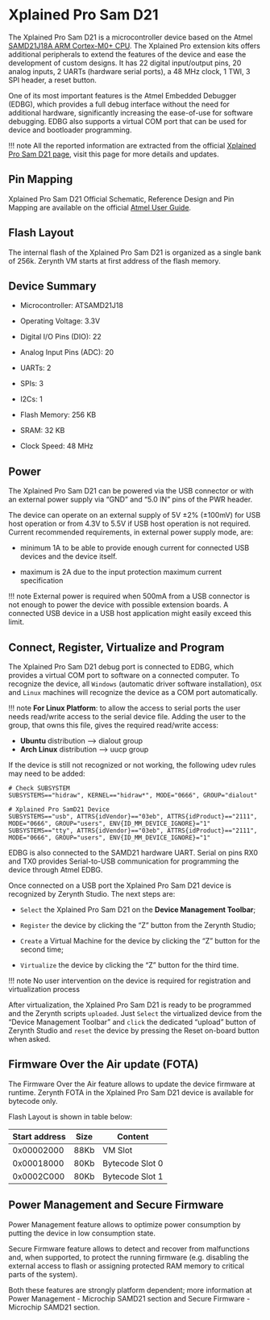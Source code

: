 # Xplained Pro Sam D21

The Xplained Pro Sam D21 is a microcontroller device based on the Atmel [SAMD21J18A ARM Cortex-M0+ CPU](http://www.atmel.com/Images/Atmel-42181-SAM-D21_Datasheet.pdf). The Xplained Pro extension kits offers additional peripherals to extend the features of the device and ease the development of custom designs. It has 22 digital input/output pins, 20 analog inputs, 2 UARTs (hardware serial ports), a 48 MHz clock, 1 TWI, 3 SPI header, a reset button.

One of its most important features is the Atmel Embedded Debugger (EDBG), which provides a full debug interface without the need for additional hardware, significantly increasing the ease-of-use for software debugging. EDBG also supports a virtual COM port that can be used for device and bootloader programming.

!!! note
	All the reported information are extracted from the official [Xplained Pro Sam D21 page](http://www.atmel.com/tools/ATSAMD21-XPRO.aspx), visit this page for more details and updates.

## Pin Mapping

Xplained Pro Sam D21 Official Schematic, Reference Design and Pin Mapping are available on the official [Atmel User Guide](http://www.atmel.com/Images/Atmel-42220-SAMD21-Xplained-Pro_User-Guide.pdf).

## Flash Layout

The internal flash of the Xplained Pro Sam D21 is organized as a single bank of 256k. Zerynth VM starts at first address of the flash memory.

## Device Summary


* Microcontroller: ATSAMD21J18


* Operating Voltage: 3.3V


* Digital I/O Pins (DIO): 22


* Analog Input Pins (ADC): 20


* UARTs: 2


* SPIs: 3


* I2Cs: 1


* Flash Memory: 256 KB


* SRAM: 32 KB


* Clock Speed: 48 MHz

## Power

The Xplained Pro Sam D21 can be powered via the USB connector or with an external power supply via “GND” and “5.0 IN” pins of the PWR header.

The device can operate on an external supply of 5V ±2% (±100mV) for USB host operation or from 4.3V to 5.5V if USB host operation is not required. Current recommended requirements, in external power supply mode, are:


* minimum 1A to be able to provide enough current for connected USB devices and the     device itself.


* maximum is 2A due to the input protection maximum current specification

!!! note
	External power is required when 500mA from a USB connector is not enough to power the device with possible extension boards. A connected USB device in a USB host application might easily exceed this limit.

## Connect, Register, Virtualize and Program

The Xplained Pro Sam D21 debug port is connected to EDBG, which provides a virtual COM port to software on a connected computer. To recognize the device, all ```Windows``` (automatic driver software installation), ```OSX``` and ```Linux``` machines will recognize the device as a COM port automatically.

!!! note
	**For Linux Platform**: to allow the access to serial ports the user needs read/write access to the serial device file. Adding the user to the group, that owns this file, gives the required read/write access:
* **Ubuntu** distribution –> dialout group
* **Arch Linux** distribution –> uucp group

If the device is still not recognized or not working, the following udev rules may need to be added:

```
# Check SUBSYSTEM
SUBSYSTEMS=="hidraw", KERNEL=="hidraw*", MODE="0666", GROUP="dialout"

# Xplained Pro SamD21 Device
SUBSYSTEMS=="usb", ATTRS{idVendor}=="03eb", ATTRS{idProduct}=="2111", MODE="0666", GROUP="users", ENV{ID_MM_DEVICE_IGNORE}="1"
SUBSYSTEMS=="tty", ATTRS{idVendor}=="03eb", ATTRS{idProduct}=="2111", MODE="0666", GROUP="users", ENV{ID_MM_DEVICE_IGNORE}="1"
```

EDBG is also connected to the SAMD21 hardware UART. Serial on pins RX0 and TX0 provides Serial-to-USB communication for programming the device through Atmel EDBG.

Once connected on a USB port the Xplained Pro Sam D21 device is recognized by Zerynth Studio. The next steps are:


* ```Select``` the Xplained Pro Sam D21 on the **Device Management Toolbar**;


* ```Register``` the device by clicking the “Z” button from the Zerynth Studio;


* ```Create``` a Virtual Machine for the device by clicking the “Z” button for the second time;


* ```Virtualize``` the device by clicking the “Z” button for the third time.

!!! note
	No user intervention on the device is required for registration and virtualization process

After virtualization, the Xplained Pro Sam D21 is ready to be programmed and the Zerynth scripts ```uploaded```. Just ```Select``` the virtualized device from the “Device Management Toolbar” and ```click``` the dedicated “upload” button of Zerynth Studio and ```reset``` the device by pressing the Reset on-board button when asked.

## Firmware Over the Air update (FOTA)

The Firmware Over the Air feature allows to update the device firmware at runtime. Zerynth FOTA in the Xplained Pro Sam D21 device is available for bytecode only.

Flash Layout is shown in table below:

| Start address | Size | Content         |
|---------------|------|-----------------|
| 0x00002000    | 88Kb | VM Slot         |
| 0x00018000    | 80Kb | Bytecode Slot 0 |
| 0x0002C000    | 80Kb | Bytecode Slot 1 |

## Power Management and Secure Firmware

Power Management feature allows to optimize power consumption by putting the device in low consumption state.

Secure Firmware feature allows to detect and recover from malfunctions and, when supported, to protect the running firmware (e.g. disabling the external access to flash or assigning protected RAM memory to critical parts of the system).

Both these features are strongly platform dependent; more information at Power Management - Microchip SAMD21 section and Secure Firmware - Microchip SAMD21 section.
<!--stackedit_data:
eyJoaXN0b3J5IjpbMTIzMjM5NjUzOF19
-->